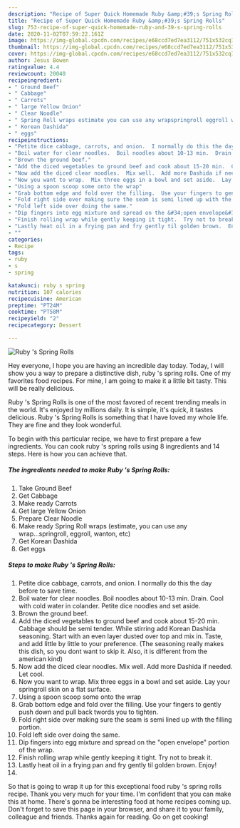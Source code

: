 ```yaml
---
description: "Recipe of Super Quick Homemade Ruby &amp;#39;s Spring Rolls"
title: "Recipe of Super Quick Homemade Ruby &amp;#39;s Spring Rolls"
slug: 753-recipe-of-super-quick-homemade-ruby-and-39-s-spring-rolls
date: 2020-11-02T07:59:22.161Z
image: https://img-global.cpcdn.com/recipes/e68ccd7ed7ea3112/751x532cq70/ruby-s-spring-rolls-recipe-main-photo.jpg
thumbnail: https://img-global.cpcdn.com/recipes/e68ccd7ed7ea3112/751x532cq70/ruby-s-spring-rolls-recipe-main-photo.jpg
cover: https://img-global.cpcdn.com/recipes/e68ccd7ed7ea3112/751x532cq70/ruby-s-spring-rolls-recipe-main-photo.jpg
author: Jesus Bowen
ratingvalue: 4.4
reviewcount: 20040
recipeingredient:
- " Ground Beef"
- " Cabbage"
- " Carrots"
- " large Yellow Onion"
- " Clear Noodle"
- " Spring Roll wraps estimate you can use any wrapspringroll eggroll wanton etc"
- " Korean Dashida"
- " eggs"
recipeinstructions:
- "Petite dice cabbage, carrots, and onion.  I normally do this the day before to save time."
- "Boil water for clear noodles.  Boil noodles about 10-13 min.  Drain.  Cool with cold water in colander.  Petite dice noodles and set aside."
- "Brown the ground beef."
- "Add the diced vegetables to ground beef and cook about 15-20 min.  Cabbage should be semi tender.  While stirring add Korean Dashida seasoning.  Start with an even layer dusted over top and mix in.  Taste, and add little by little to your preference.  (The seasoning really makes this dish, so you dont want to skip it.  Also, it is different from the american kind)"
- "Now add the diced clear noodles.  Mix well.  Add more Dashida if needed.  Let cool."
- "Now you want to wrap.  Mix three eggs in a bowl and set aside.  Lay your springroll skin on a flat surface."
- "Using a spoon scoop some onto the wrap"
- "Grab bottom edge and fold over the filling.  Use your fingers to gently push down and pull back twords you to tighten."
- "Fold right side over making sure the seam is semi lined up with the filling portion."
- "Fold left side over doing the same."
- "Dip fingers into egg mixture and spread on the &#34;open envelope&#34; portion of the wrap."
- "Finish rolling wrap while gently keeping it tight.  Try not to break it."
- "Lastly heat oil in a frying pan and fry gently til golden brown.  Enjoy!"
- ""
categories:
- Recipe
tags:
- ruby
- s
- spring

katakunci: ruby s spring 
nutrition: 107 calories
recipecuisine: American
preptime: "PT24M"
cooktime: "PT58M"
recipeyield: "2"
recipecategory: Dessert

---
```



![Ruby &#39;s Spring Rolls](https://img-global.cpcdn.com/recipes/e68ccd7ed7ea3112/751x532cq70/ruby-s-spring-rolls-recipe-main-photo.jpg)

Hey everyone, I hope you are having an incredible day today. Today, I will show you a way to prepare a distinctive dish, ruby &#39;s spring rolls. One of my favorites food recipes. For mine, I am going to make it a little bit tasty. This will be really delicious.

Ruby &#39;s Spring Rolls is one of the most favored of recent trending meals in the world. It's enjoyed by millions daily. It is simple, it's quick, it tastes delicious. Ruby &#39;s Spring Rolls is something that I have loved my whole life. They are fine and they look wonderful.




To begin with this particular recipe, we have to first prepare a few ingredients. You can cook ruby &#39;s spring rolls using 8 ingredients and 14 steps. Here is how you can achieve that.

<!--inarticleads1-->

##### The ingredients needed to make Ruby &#39;s Spring Rolls:

1. Take  Ground Beef
1. Get  Cabbage
1. Make ready  Carrots
1. Get  large Yellow Onion
1. Prepare  Clear Noodle
1. Make ready  Spring Roll wraps (estimate, you can use any wrap...springroll, eggroll, wanton, etc)
1. Get  Korean Dashida
1. Get  eggs




<!--inarticleads2-->

##### Steps to make Ruby &#39;s Spring Rolls:

1. Petite dice cabbage, carrots, and onion.  I normally do this the day before to save time.
1. Boil water for clear noodles.  Boil noodles about 10-13 min.  Drain.  Cool with cold water in colander.  Petite dice noodles and set aside.
1. Brown the ground beef.
1. Add the diced vegetables to ground beef and cook about 15-20 min.  Cabbage should be semi tender.  While stirring add Korean Dashida seasoning.  Start with an even layer dusted over top and mix in.  Taste, and add little by little to your preference.  (The seasoning really makes this dish, so you dont want to skip it.  Also, it is different from the american kind)
1. Now add the diced clear noodles.  Mix well.  Add more Dashida if needed.  Let cool.
1. Now you want to wrap.  Mix three eggs in a bowl and set aside.  Lay your springroll skin on a flat surface.
1. Using a spoon scoop some onto the wrap
1. Grab bottom edge and fold over the filling.  Use your fingers to gently push down and pull back twords you to tighten.
1. Fold right side over making sure the seam is semi lined up with the filling portion.
1. Fold left side over doing the same.
1. Dip fingers into egg mixture and spread on the &#34;open envelope&#34; portion of the wrap.
1. Finish rolling wrap while gently keeping it tight.  Try not to break it.
1. Lastly heat oil in a frying pan and fry gently til golden brown.  Enjoy!
1. 




So that is going to wrap it up for this exceptional food ruby &#39;s spring rolls recipe. Thank you very much for your time. I'm confident that you can make this at home. There's gonna be interesting food at home recipes coming up. Don't forget to save this page in your browser, and share it to your family, colleague and friends. Thanks again for reading. Go on get cooking!
